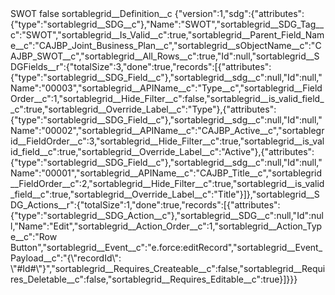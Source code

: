 <?xml version="1.0" encoding="UTF-8"?>
<CustomMetadata xmlns="http://soap.sforce.com/2006/04/metadata" xmlns:xsi="http://www.w3.org/2001/XMLSchema-instance" xmlns:xsd="http://www.w3.org/2001/XMLSchema">
    <label>SWOT</label>
    <protected>false</protected>
    <values>
        <field>sortablegrid__Definition__c</field>
        <value xsi:type="xsd:string">{&quot;version&quot;:1,&quot;sdg&quot;:{&quot;attributes&quot;:{&quot;type&quot;:&quot;sortablegrid__SDG__c&quot;},&quot;Name&quot;:&quot;SWOT&quot;,&quot;sortablegrid__SDG_Tag__c&quot;:&quot;SWOT&quot;,&quot;sortablegrid__Is_Valid__c&quot;:true,&quot;sortablegrid__Parent_Field_Name__c&quot;:&quot;CAJBP_Joint_Business_Plan__c&quot;,&quot;sortablegrid__sObjectName__c&quot;:&quot;CAJBP_SWOT__c&quot;,&quot;sortablegrid__All_Rows__c&quot;:true,&quot;Id&quot;:null,&quot;sortablegrid__SDGFields__r&quot;:{&quot;totalSize&quot;:3,&quot;done&quot;:true,&quot;records&quot;:[{&quot;attributes&quot;:{&quot;type&quot;:&quot;sortablegrid__SDG_Field__c&quot;},&quot;sortablegrid__sdg__c&quot;:null,&quot;Id&quot;:null,&quot;Name&quot;:&quot;00003&quot;,&quot;sortablegrid__APIName__c&quot;:&quot;Type__c&quot;,&quot;sortablegrid__FieldOrder__c&quot;:1,&quot;sortablegrid__Hide_Filter__c&quot;:false,&quot;sortablegrid__is_valid_field__c&quot;:true,&quot;sortablegrid__Override_Label__c&quot;:&quot;Type&quot;},{&quot;attributes&quot;:{&quot;type&quot;:&quot;sortablegrid__SDG_Field__c&quot;},&quot;sortablegrid__sdg__c&quot;:null,&quot;Id&quot;:null,&quot;Name&quot;:&quot;00002&quot;,&quot;sortablegrid__APIName__c&quot;:&quot;CAJBP_Active__c&quot;,&quot;sortablegrid__FieldOrder__c&quot;:3,&quot;sortablegrid__Hide_Filter__c&quot;:true,&quot;sortablegrid__is_valid_field__c&quot;:true,&quot;sortablegrid__Override_Label__c&quot;:&quot;Active&quot;},{&quot;attributes&quot;:{&quot;type&quot;:&quot;sortablegrid__SDG_Field__c&quot;},&quot;sortablegrid__sdg__c&quot;:null,&quot;Id&quot;:null,&quot;Name&quot;:&quot;00001&quot;,&quot;sortablegrid__APIName__c&quot;:&quot;CAJBP_Title__c&quot;,&quot;sortablegrid__FieldOrder__c&quot;:2,&quot;sortablegrid__Hide_Filter__c&quot;:true,&quot;sortablegrid__is_valid_field__c&quot;:true,&quot;sortablegrid__Override_Label__c&quot;:&quot;Title&quot;}]},&quot;sortablegrid__SDG_Actions__r&quot;:{&quot;totalSize&quot;:1,&quot;done&quot;:true,&quot;records&quot;:[{&quot;attributes&quot;:{&quot;type&quot;:&quot;sortablegrid__SDG_Action__c&quot;},&quot;sortablegrid__SDG__c&quot;:null,&quot;Id&quot;:null,&quot;Name&quot;:&quot;Edit&quot;,&quot;sortablegrid__Action_Order__c&quot;:1,&quot;sortablegrid__Action_Type__c&quot;:&quot;Row Button&quot;,&quot;sortablegrid__Event__c&quot;:&quot;e.force:editRecord&quot;,&quot;sortablegrid__Event_Payload__c&quot;:&quot;{\&quot;recordId\&quot;: \&quot;#Id#\&quot;}&quot;,&quot;sortablegrid__Requires_Createable__c&quot;:false,&quot;sortablegrid__Requires_Deletable__c&quot;:false,&quot;sortablegrid__Requires_Editable__c&quot;:true}]}}}</value>
    </values>
</CustomMetadata>
